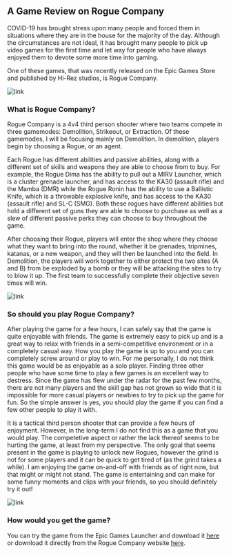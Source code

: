 ## A Game Review on Rogue Company

COVID-19 has brought stress upon many people and forced them in situations where they are in the house for the majority of the day. Although the circumstances are not ideal, it has brought many people to pick up video games for the first time and let way for people who have always enjoyed them to devote some more time into gaming.

One of these games, that was recently released on the Epic Games Store and published by Hi-Rez studios, is Rogue Company.

![link](https://www.mcvuk.com/wp-content/uploads/hirez-logo-1280x720.jpg)

### What is Rogue Company?

Rogue Company is a 4v4 third person shooter where two teams compete in three gamemodes: Demolition, Strikeout, or Extraction. Of these gamemodes, I will be focusing mainly on Demolition. In demolition, players begin by choosing a Rogue, or an agent. 

Each Rogue has different abilities and passive abilities, along with a different set of skills and weapons they are able to choose from to buy. For example, the Rogue Dima has the ability to pull out a MIRV Launcher, which is a cluster grenade launcher, and has access to the KA30 (assault rifle) and the Mamba (DMR) while the Rogue Ronin has the ability to use a Ballistic Knife, which is a throwable explosive knife, and has access to the KA30 (assault rifle) and SL-C (SMG). Both these rogues have different abilities but hold a different set of guns they are able to choose to purchase as well as a slew of different passive perks they can choose to buy throughout the game. 

After choosing their Rogue, players will enter the shop where they choose what they want to bring into the round, whether it be grenades, tripmines, katanas, or a new weapon, and they will then be launched into the field. In Demolition, the players will work together to either protect the two sites (A and B) from be exploded by a bomb or they will be attacking the sites to try to blow it up. The first team to successfully complete their objective seven times will win. 

![link](https://cdnb.artstation.com/p/assets/covers/images/028/925/939/medium/dave-keenan-dave-keenan-dima-thumb-as.jpg?1595941245)

### So should you play Rogue Company?

After playing the game for a few hours, I can safely say that the game is quite enjoyable with friends. The game is extremely easy to pick up and is a great way to relax with friends in a semi-competitive environment or in a completely casual way. How you play the game is up to you and you can completely screw around or play to win. For me personally, I do not think this game would be as enjoyable as a solo player. Finding three other people who have some time to play a few games is an excellent way to destress. Since the game has flew under the radar for the past few months, there are not many players and the skill gap has not grown so wide that it is impossible for more casual players or newbies to try to pick up the game for fun. So the simple answer is yes, you should play the game if you can find a few other people to play it with. 

It is a tactical third person shooter that can provide a few hours of enjoyment. However, in the long-term I do not find this as a game that you would play. The competetive aspect or rather the lack thereof seems to be hurting the game, at least from my perspective. The only goal that seems present in the game is playing to unlock new Rogues, however the grind is not for some players and it can be quick to get tired of (as the grind takes a while). I am enjoying the game on-and-off with friends as of right now, but that might or might not stand. The game is entertaining and can make for some funny moments and clips with your friends, so you should definitely try it out!

![link](https://cdn2.unrealengine.com/roco-egs-basegame-portraitproduct-1200x1600-1200x1600-491632859.jpg)

### How would you get the game?

You can try the game from the Epic Games Launcher and download it [here](https://www.epicgames.com/store/en-US/product/rogue-company/home) or download it directly from the Rogue Company website [here](https://www.roguecompany.com/).


